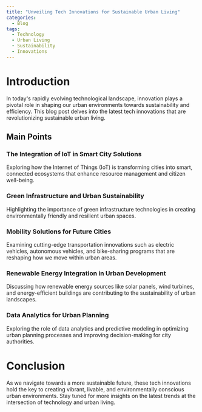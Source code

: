 ```yaml
---
title: "Unveiling Tech Innovations for Sustainable Urban Living"
categories:
  - Blog
tags:
  - Technology
  - Urban Living
  - Sustainability
  - Innovations
---
```


# Introduction
In today's rapidly evolving technological landscape, innovation plays a pivotal role in shaping our urban environments towards sustainability and efficiency. This blog post delves into the latest tech innovations that are revolutionizing sustainable urban living.

## Main Points
### The Integration of IoT in Smart City Solutions
Exploring how the Internet of Things (IoT) is transforming cities into smart, connected ecosystems that enhance resource management and citizen well-being.

### Green Infrastructure and Urban Sustainability
Highlighting the importance of green infrastructure technologies in creating environmentally friendly and resilient urban spaces.

### Mobility Solutions for Future Cities
Examining cutting-edge transportation innovations such as electric vehicles, autonomous vehicles, and bike-sharing programs that are reshaping how we move within urban areas.

### Renewable Energy Integration in Urban Development
Discussing how renewable energy sources like solar panels, wind turbines, and energy-efficient buildings are contributing to the sustainability of urban landscapes.

### Data Analytics for Urban Planning
Exploring the role of data analytics and predictive modeling in optimizing urban planning processes and improving decision-making for city authorities.

# Conclusion
As we navigate towards a more sustainable future, these tech innovations hold the key to creating vibrant, livable, and environmentally conscious urban environments. Stay tuned for more insights on the latest trends at the intersection of technology and urban living.